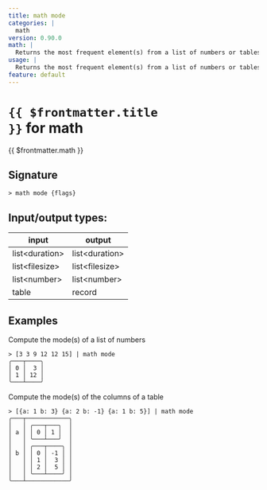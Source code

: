 ```yaml
---
title: math mode
categories: |
  math
version: 0.90.0
math: |
  Returns the most frequent element(s) from a list of numbers or tables.
usage: |
  Returns the most frequent element(s) from a list of numbers or tables.
feature: default
---
```


<!-- This file is automatically generated. Please edit the command in https://github.com/nushell/nushell instead. -->

# <code>{{ $frontmatter.title }}</code> for math

<div class='command-title'>{{ $frontmatter.math }}</div>

## Signature

`> math mode {flags} `

## Input/output types:

| input            | output           |
| ---------------- | ---------------- |
| list\<duration\> | list\<duration\> |
| list\<filesize\> | list\<filesize\> |
| list\<number\>   | list\<number\>   |
| table            | record           |

## Examples

Compute the mode(s) of a list of numbers

```nu
> [3 3 9 12 12 15] | math mode
╭───┬────╮
│ 0 │  3 │
│ 1 │ 12 │
╰───┴────╯

```

Compute the mode(s) of the columns of a table

```nu
> [{a: 1 b: 3} {a: 2 b: -1} {a: 1 b: 5}] | math mode
╭───┬────────────╮
│   │ ╭───┬───╮  │
│ a │ │ 0 │ 1 │  │
│   │ ╰───┴───╯  │
│   │ ╭───┬────╮ │
│ b │ │ 0 │ -1 │ │
│   │ │ 1 │  3 │ │
│   │ │ 2 │  5 │ │
│   │ ╰───┴────╯ │
╰───┴────────────╯
```
